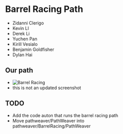 # Barrel Racing Path
* Zidanni Clerigo
* Kevin LI
* Derek Li
* Yuchen Pan 
* Kirill Vesialo
* Benjamin Goldfisher
* Dylan Hai

## Our path

* ![Barrel Racing](barrel-racing.jpg)
* this is not an updated screenshot 

## TODO

* Add the code auton that runs the barrel racing path
* Move pathweaver/PathWeaver into pathweaver/BarrelRacing/PathWeaver